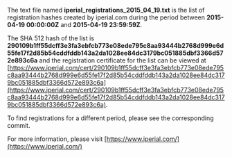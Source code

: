 The text file named **iperial_registrations_2015_04_19.txt** is the list of registration hashes created by iperial.com during the period between **2015-04-19 00:00:00Z** and **2015-04-19 23:59:59Z**.

The SHA 512 hash of the list is **290109b1ff55dcff3e3fa3ebfcb773e08ede795c8aa93444b2768d999e6d55fe17f2d85b54cddfddb143a2da1028ee84dc3179bc051885dbf3366d572e893c6a** and the registration certificate for the list can be viewed at [https://www.iperial.com/cert/290109b1ff55dcff3e3fa3ebfcb773e08ede795c8aa93444b2768d999e6d55fe17f2d85b54cddfddb143a2da1028ee84dc3179bc051885dbf3366d572e893c6a](https://www.iperial.com/cert/290109b1ff55dcff3e3fa3ebfcb773e08ede795c8aa93444b2768d999e6d55fe17f2d85b54cddfddb143a2da1028ee84dc3179bc051885dbf3366d572e893c6a).

To find registrations for a different period, please see the corresponding commit.

For more information, please visit [https://www.iperial.com/](https://www.iperial.com/)
